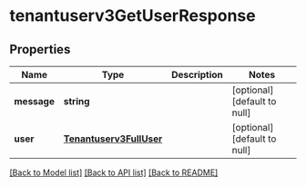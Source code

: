 # tenantuserv3GetUserResponse

## Properties
Name | Type | Description | Notes
------------ | ------------- | ------------- | -------------
**message** | **string** |  | [optional] [default to null]
**user** | [**Tenantuserv3FullUser**](Tenantuserv3FullUser.md) |  | [optional] [default to null]

[[Back to Model list]](../README.md#documentation-for-models) [[Back to API list]](../README.md#documentation-for-api-endpoints) [[Back to README]](../README.md)



